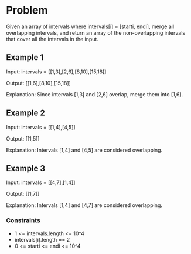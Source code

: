 # Problem

Given an array of intervals where intervals[i] = [starti, endi], merge all overlapping intervals, and return an array of the non-overlapping intervals that cover all the intervals in the input.

## Example 1

Input: intervals = [[1,3],[2,6],[8,10],[15,18]]

Output: [[1,6],[8,10],[15,18]]

Explanation: Since intervals [1,3] and [2,6] overlap, merge them into [1,6].

## Example 2

Input: intervals = [[1,4],[4,5]]

Output: [[1,5]]

Explanation: Intervals [1,4] and [4,5] are considered overlapping.

## Example 3

Input: intervals = [[4,7],[1,4]]

Output: [[1,7]]

Explanation: Intervals [1,4] and [4,7] are considered overlapping.
 
### Constraints

- 1 <= intervals.length <= 10^4
- intervals[i].length == 2
- 0 <= starti <= endi <= 10^4
